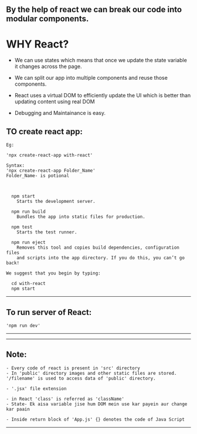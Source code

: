 By the help of react we can break our code into modular components.
---

# WHY React?
- We can use states which means that once we update the state variable it changes across the page.
- We can split our app into multiple components and reuse those components.

- React uses a virtual DOM to efficiently update the UI <!-- without Re-rendering whole page,-->  which is better than updating content using real DOM 

- Debugging and Maintainance is easy.


TO create react app:
---


```
Eg:

'npx create-react-app with-react'

Syntax:
'npx create-react-app Folder_Name'
Folder_Name- is potional



  npm start
    Starts the development server.

  npm run build
    Bundles the app into static files for production.

  npm test
    Starts the test runner.

  npm run eject
    Removes this tool and copies build dependencies, configuration files
    and scripts into the app directory. If you do this, you can’t go back!

We suggest that you begin by typing:

  cd with-react
  npm start
  ```



------------------------

To run server of React:
---
```
'npm run dev'
```


---
---

Note:
---

```
- Every code of react is present in 'src' directory
- In 'public' directory images and other static files are stored. '/filename' is used to access data of 'public' directory.

- '.jsx' file extension

- in React 'class' is referred as 'className'
- State- Ek aisa variable jise hum DOM mein use kar payein aur change kar paain

- Inside return block of 'App.js' {} denotes the code of Java Script
```
------------------------------------------------------------------------------------------------------------------

